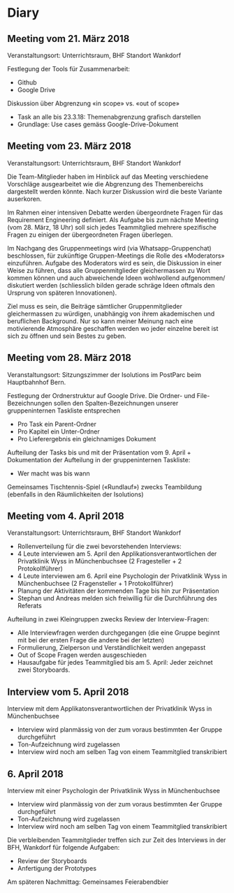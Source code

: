 ﻿# Diary

## Meeting vom 21. März 2018
Veranstaltungsort: Unterrichtsraum, BHF Standort Wankdorf

Festlegung der Tools für Zusammenarbeit:
* Github
* Google Drive

Diskussion über Abgrenzung «in scope» vs. «out of scope»
* Task an alle bis 23.3.18: Themenabgrenzung grafisch darstellen
* Grundlage: Use cases gemäss Google-Drive-Dokument

## Meeting vom 23. März 2018
Veranstaltungsort: Unterrichtsraum, BHF Standort Wankdorf

Die Team-Mitglieder haben im Hinblick auf das Meeting verschiedene Vorschläge ausgearbeitet wie die Abgrenzung des Themenbereichs dargestellt werden könnte. Nach kurzer Diskussion wird die beste Variante auserkoren.

Im Rahmen einer intensiven Debatte werden übergeordnete Fragen für das Requirement Engineering definiert. Als Aufgabe bis zum nächste Meeting (vom 28. März, 18 Uhr) soll sich jedes Teammitglied mehrere spezifische Fragen zu einigen der übergeordneten Fragen überlegen.

Im Nachgang des Gruppenmeetings wird (via Whatsapp-Gruppenchat) beschlossen, für zukünftige Gruppen-Meetings die Rolle des «Moderators» einzuführen. Aufgabe des Moderators wird es sein, die Diskussion in einer Weise zu führen, dass alle Gruppenmitglieder gleichermassen zu Wort kommen können und auch abweichende Ideen wohlwollend aufgenommen/ diskutiert werden (schliesslich bilden gerade schräge Ideen oftmals den Ursprung von späteren Innovationen).

Ziel muss es sein, die Beiträge sämtlicher Gruppenmitglieder gleichermassen zu würdigen, unabhängig von ihrem akademischen und beruflichen Background. Nur so kann meiner Meinung nach eine motivierende Atmosphäre geschaffen werden wo jeder einzelne bereit ist sich zu öffnen und sein Bestes zu geben.

## Meeting vom 28. März 2018
Veranstaltungsort: Sitzungszimmer der Isolutions im PostParc beim Hauptbahnhof Bern.

Festlegung der Ordnerstruktur auf Google Drive. Die Ordner- und File-Bezeichnungen sollen den Spalten-Bezeichnungen unserer gruppeninternen Taskliste entsprechen
* Pro Task ein Parent-Ordner
* Pro Kapitel ein Unter-Ordner
* Pro Lieferergebnis ein gleichnamiges Dokument

Aufteilung der Tasks bis und mit der Präsentation vom 9. April + Dokumentation der Aufteilung in der gruppeninternen Taskliste:
* Wer macht was bis wann

Gemeinsames Tischtennis-Spiel («Rundlauf») zwecks Teambildung (ebenfalls in den Räumlichkeiten der Isolutions)

## Meeting vom 4. April 2018
Veranstaltungsort: Unterrichtsraum, BHF Standort Wankdorf

* Rollenverteilung für die zwei bevorstehenden Interviews:
* 4 Leute interviewen am 5. April den Applikationsverantwortlichen der Privatklinik Wyss in Münchenbuchsee (2 Fragesteller + 2 Protokollführer)
* 4 Leute interviewen am 6. April eine Psychologin der Privatklinik Wyss in Münchenbuchsee (2 Fragensteller + 1 Protokollführer)
* Planung der Aktivitäten der kommenden Tage bis hin zur Präsentation
* Stephan und Andreas melden sich freiwillig für die Durchführung des Referats

Aufteilung in zwei Kleingruppen zwecks Review der Interview-Fragen:
* Alle Interviewfragen werden durchgegangen (die eine Gruppe beginnt mit bei der ersten Frage die andere bei der letzten)
* Formulierung, Zielperson und Verständlichkeit werden angepasst
* Out of Scope Fragen werden ausgeschieden
* Hausaufgabe für jedes Teammitglied bis am 5. April: Jeder zeichnet zwei Storyboards.

## Interview vom 5. April 2018
Interview mit dem Applikatonsverantwortlichen der Privatklinik Wyss in Münchenbuchsee
* Interview wird planmässig von der zum voraus bestimmten 4er Gruppe durchgeführt
* Ton-Aufzeichnung wird zugelassen
* Interview wird noch am selben Tag von einem Teammitglied transkribiert

## 6. April 2018
Interview mit einer Psychologin der Privatklinik Wyss in Münchenbuchsee
* Interview wird planmässig von der zum voraus bestimmten 4er Gruppe durchgeführt
* Ton-Aufzeichnung wird zugelassen
* Interview wird noch am selben Tag von einem Teammitglied transkribiert

Die verbleibenden Teammitglieder treffen sich zur Zeit des Interviews in der BFH, Wankdorf für folgende Aufgaben:
* Review der Storyboards
* Anfertigung der Prototypes

Am späteren Nachmittag: Gemeinsames Feierabendbier
